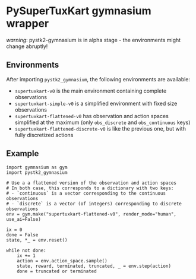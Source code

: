 # PySuperTuxKart gymnasium wrapper

*warning*: pystk2-gymnasium is in alpha stage - the environments might change abruptly!

## Environments

After importing `pystk2_gymnasium`, the following environments are available:

- `supertuxkart-v0` is the main environment containing complete observations
- `supertuxkart-simple-v0` is a simplified environment with fixed size observations
- `supertuxkart-flattened-v0` has observation and action spaces simplified at the maximum (only `obs_discrete` and `obs_continuous` keys)
- `supertuxkart-flattened-discrete-v0` is like the previous one, but with fully discretized actions

## Example

```py3
import gymnasium as gym
import pystk2_gymnasium

# Use a a flattened version of the observation and action spaces
# In both case, this corresponds to a dictionary with two keys:
# - `continuous` is a vector corresponding to the continuous observations
# - `discrete` is a vector (of integers) corresponding to discrete observations
env = gym.make("supertuxkart-flattened-v0", render_mode="human", use_ai=False)

ix = 0
done = False
state, *_ = env.reset()

while not done:
    ix += 1
    action = env.action_space.sample()
    state, reward, terminated, truncated, _ = env.step(action)
    done = truncated or terminated
```
